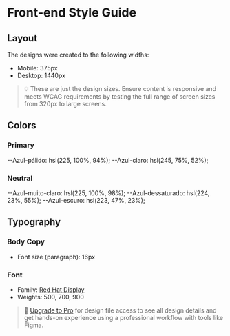 # Front-end Style Guide

## Layout

The designs were created to the following widths:

- Mobile: 375px
- Desktop: 1440px

> 💡 These are just the design sizes. Ensure content is responsive and meets WCAG requirements by testing the full range of screen sizes from 320px to large screens.

## Colors

### Primary

--Azul-pálido: hsl(225, 100%, 94%);
--Azul-claro: hsl(245, 75%, 52%);

### Neutral

--Azul-muito-claro: hsl(225, 100%, 98%);
--Azul-dessaturado: hsl(224, 23%, 55%);
--Azul-escuro: hsl(223, 47%, 23%);

## Typography

### Body Copy

- Font size (paragraph): 16px

### Font

- Family: [Red Hat Display](https://fonts.google.com/specimen/Red+Hat+Display)
- Weights: 500, 700, 900

> 💎 [Upgrade to Pro](https://www.frontendmentor.io/pro?ref=style-guide) for design file access to see all design details and get hands-on experience using a professional workflow with tools like Figma.
